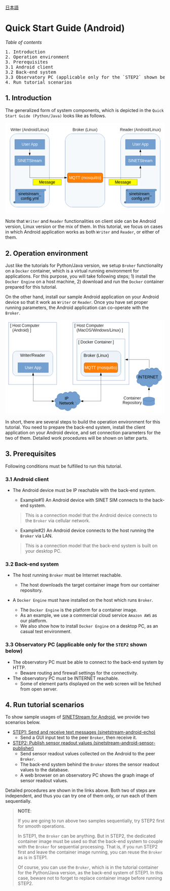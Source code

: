 <!--
Copyright (C) 2020-2021 National Institute of Informatics

Licensed to the Apache Software Foundation (ASF) under one
or more contributor license agreements.  See the NOTICE file
distributed with this work for additional information
regarding copyright ownership.  The ASF licenses this file
to you under the Apache License, Version 2.0 (the
"License"); you may not use this file except in compliance
with the License.  You may obtain a copy of the License at

  http://www.apache.org/licenses/LICENSE-2.0

Unless required by applicable law or agreed to in writing,
software distributed under the License is distributed on an
"AS IS" BASIS, WITHOUT WARRANTIES OR CONDITIONS OF ANY
KIND, either express or implied.  See the License for the
specific language governing permissions and limitations
under the License.
-->

[日本語](index.md)

# Quick Start Guide (Android)

<em>Table of contents</em>
<pre>
1. Introduction
2. Operation environment
3. Prerequisites
3.1 Android client
3.2 Back-end system
3.3 Observatory PC (applicable only for the `STEP2` shown below)
4. Run tutorial scenarios
</pre>


## 1. Introduction

The generalized form of system components, which is depicted in
the `Quick Start Guide (Python/Java)` looks like as follows.

![Network Model](images/common/network_model.png)

Note that `Writer` and `Reader` functionalities on client side
can be Android version, Linux version or the mix of them.
In this tutorial, we focus on cases in which Android application
works as both `Writer` and `Reader`, or either of them.


## 2. Operation environment

Just like the tutorials for Python/Java version, we setup `Broker`
functionality on a `Docker` container, which is a virtual running
environment for applications.
For this purpose, you will take following steps; 1) install the
`Docker Engine` on a host machine, 2) download and run the `Docker`
container prepared for this tutorial.

On the other hand, install our sample Android application on your
Android device so that it work as `Writer` or `Reader`.
Once you have set proper running parameters, the Android application
can co-operate with the `Broker`.

![Docker Configuration](images/common/docker_configuration.png)

In short, there are several steps to build the operation environment
for this tutorial. You need to prepare the back-end system, install
the client application on your Android device, and set connection
parameters for the two of them.
Detailed work procedures will be shown on latter parts.


## 3. Prerequisites

Following conditions must be fulfilled to run this tutorial.

### 3.1 Android client

* The Android device must be IP reachable with the back-end system.
    * Example#1) An Android device with SINET SIM connects to the
back-end system.
    > This is a connection model that the Android device connects
to the `Broker` via cellular network.

    * Example#2) An Android device connects to the host running
the `Broker` via LAN.
    > This is a connection model that the back-end system is built
on your desktop PC.


### 3.2 Back-end system

* The host running `Broker` must be Internet reachable.
    * The host downloads the target container image from our container
repository.

* A `Docker Engine` must have installed on the host which runs `Broker`.
    * The `Docker Engine` is the platform for a container image.
    * As an example, we use a commercial cloud service `Amazon AWS`
as our platform.
    * We also show how to install `Docker Engine` on a desktop PC,
as an casual test environment.

### 3.3 Observatory PC (applicable only for the `STEP2` shown below)

* The observatory PC must be able to connect to the back-end system by HTTP.
    * Beware routing and firewall settings for the connectivity.
* The observatory PC must be INTERNET reachable.
    * Some of element parts displayed on the web screen will be fetched from open server.


## 4. Run tutorial scenarios

To show sample usages of
[SINETStream for Android](https://translate.google.com/translate?hl=en&sl=ja&tl=en&u=https://nii-gakunin-cloud.github.io/sinetstream/docs/tutorial-android/../userguide/android.html),
we provide two scenarios below.

* [STEP1: Send and receive text messages (sinetstream-android-echo)](TUTORIAL-android-step1-overview.en.md)
    - Send a GUI input text to the peer `Broker`, then receive it.
* [STEP2: Publish sensor readout values (sinetstream-android-sensor-publisher)](TUTORIAL-android-step2-overview.en.md)
    - Send sensor readout values collected on the Android to the peer `Broker`.
    - The back-end system behind the `Broker` stores the sensor readout values to the database.
    - A web browser on an observatory PC shows the graph image of sensor readout values.

Detailed procedures are shown in the links above.
Both two of steps are independent, and thus you can try one of them only,
or run each of them sequentially.

> **NOTE**:
>
> If you are going to run above two samples sequentially, try STEP2 first
> for smooth operations.
>
> In STEP1, the `Broker` can be anything. But in STEP2, the dedicated
> container image must be used so that the back-end system to couple with
> the `Broker` for sequential processing.
> That is, if you run STEP2 first and leave the container image running,
> you can reuse the `Broker` as is in STEP1.
>
> Of course, you can use the `Broker`, which is in the tutorial container
> for the Python/Java version, as the back-end system of STEP1.
> In this case, beware not to forget to replace container image before
> running STEP2.
